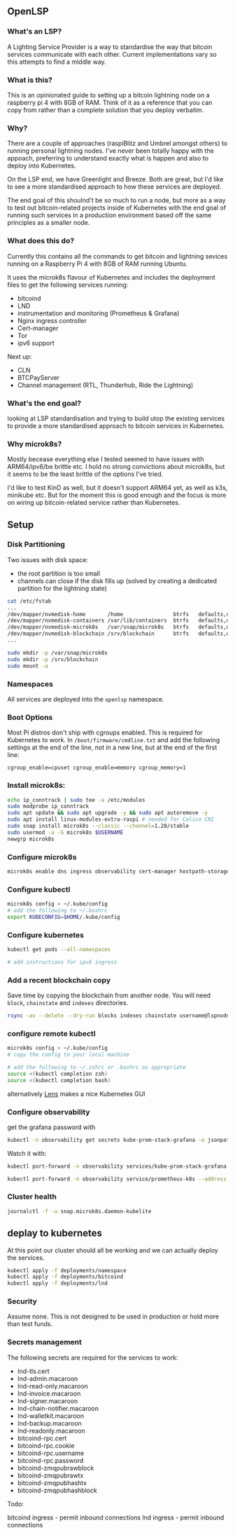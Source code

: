 ## OpenLSP

### What's an LSP?

A Lighting Service Provider is a way to standardise the way that bitcoin services communicate with each other. Current implementations vary so this attempts to find a middle way.

### What is this?

This is an opinionated guide to setting up a bitcoin lightning node on a raspberry pi 4 with 8GB of RAM. Think of it as a reference that you can copy from rather than a complete solution that you deploy verbatim.

### Why?

There are a couple of approaches (raspiBlitz and Umbrel amongst others) to running personal lightning nodes. I've never been totally happy with the appoach, preferring to understand exactly what is happen and also to deploy into Kubernetes. 

On the LSP end, we have Greenlight and Breeze. Both are great, but I'd like to see a more standardised approach to how these services are deployed.

The end goal of this shoulnd't be so much to run a node, but more as a way to test out bitcoin-related projects inside of Kubernetes with the end goal of running such services in a production environment based off the same principles as a smaller node.

### What does this do?

Currently this contains all the commands to get bitcoin and lightning sevices running on a Raspberry Pi 4 with 8GB of RAM running Ubuntu. 

It uses the microk8s flavour of Kubernetes and includes the deployment files to get the following services running:
- bitcoind
- LND
- instrumentation and monitoring (Prometheus & Grafana) 
- Nginx ingress controller
- Cert-manager
- Tor
- ipv6 support

Next up:
- CLN
- BTCPayServer
- Channel management (RTL, Thunderhub, Ride the Lightning)


### What's the end goal?
looking at LSP standardisation and trying to build utop the existing services to provide a more standardised approach to bitcoin services in Kubernetes.

### Why microk8s?

Mostly becease everything else I tested seemed to have issues with ARM64/ipv6/be brittle etc. I hold no strong convictions about microk8s, but it seems to be the least brittle of the options I've tried.

I'd like to test KinD as well, but it doesn't support ARM64 yet, as well as k3s, minikube etc. But for the moment this is good enough and the focus is more on wiring up bitcoin-related service rather than Kubernetes. 

## Setup 

### Disk Partitioning

Two issues with disk space:
- the root partition is too small
- channels can close if the disk fills up (solved by creating a dedicated partition for the lightning state)

```bash
cat /etc/fstab
...
/dev/mapper/nvmedisk-home       /home                btrfs   defaults,discard 0 1  
/dev/mapper/nvmedisk-containers /var/lib/containers  btrfs   defaults,discard 0 1 
/dev/mapper/nvmedisk-microk8s   /var/snap/microk8s   btrfs   defaults,discard 0 1 
/dev/mapper/nvmedisk-blockchain /srv/blockchain      btrfs   defaults,discard 0 1 
...

sudo mkdir -p /var/snap/microk8s
sudo mkdir -p /srv/blockchain
sudo mount -a
```

### Namespaces

All services are deployed into the `openlsp` namespace.

### Boot Options

Most Pi distros don't ship with cgroups enabled. This is required for Kubernetes to work. In `/boot/firmware/cmdline.txt` and add the following settings at the end of the line, not in a new line, but at the end of the first line:

```
cgroup_enable=cpuset cgroup_enable=memory cgroup_memory=1
```

### Install microk8s:

```bash
echo ip_conntrack | sudo tee -a /etc/modules
sudo modprobe ip_conntrack
sudo apt update && sudo apt upgrade -y && sudo apt autoremove -y
sudo apt install linux-modules-extra-raspi # needed for Calico CNI
sudo snap install microk8s --classic --channel=1.28/stable
sudo usermod -a -G microk8s $USERNAME
newgrp microk8s
```

### Configure microk8s

```bash
microk8s enable dns ingress observability cert-manager hostpath-storage
```

### Configure kubectl

```bash
microk8s config > ~/.kube/config
# add the following to ~/.bashrc
export KUBECONFIG=$HOME/.kube/config
```

### Configure kubernetes

```bash
kubectl get pods --all-namespaces

# add instructions for ipv6 ingress
```

### Add a recent blockchain copy

Save time by copying the blockchain from another node. You will need `block`, `chainstate` and `indexes` directories.

```bash
rsync -av --delete --dry-run blocks indexes chainstate username@lspnode:/srv/blockchain/
```


### configure remote kubectl

```bash
microk8s config > ~/.kube/config
# copy the config to your local machine

# add the following to ~/.zshrc or .bashrc as appropriate
source <(kubectl completion zsh)
source <(kubectl completion bash)
```
alternatively [Lens](https://docs.k8slens.dev/) makes a nice Kubernetes GUI

### Configure observability

get the grafana password with
```bash
kubectl -n observability get secrets kube-prom-stack-grafana -o jsonpath="{.data.admin-password}" | base64 --decode ; echo 
```

Watch it with:
```bash
kubectl port-forward -n observability services/kube-prom-stack-grafana --address 0.0.0.0 3000:80 # grafana

kubectl port-forward -n observability service/prometheus-k8s --address 0.0.0.0 9090 # prometheus
```

### Cluster health

```bash
journalctl -f -u snap.microk8s.daemon-kubelite
```

## deplay to kubernetes

At this point our cluster should all be working and we can actually deploy the services.

```bash
kubectl apply -f deployments/namespace
kubectl apply -f deployments/bitcoind
kubectl apply -f deployments/lnd
```
### Security

Assume none. This is not designed to be used in production or hold more than test funds.

### Secrets management

The following secrets are required for the services to work:

- lnd-tls.cert
- lnd-admin.macaroon
- lnd-read-only.macaroon
- lnd-invoice.macaroon
- lnd-signer.macaroon
- lnd-chain-notifier.macaroon
- lnd-walletkit.macaroon
- lnd-backup.macaroon
- lnd-readonly.macaroon
- bitcoind-rpc.cert
- bitcoind-rpc.cookie
- bitcoind-rpc.username
- bitcoind-rpc.password
- bitcoind-zmqpubrawblock
- bitcoind-zmqpubrawtx
- bitcoind-zmqpubhashtx
- bitcoind-zmqpubhashblock


Todo: 

bitcoind ingress - permit inbound connections
lnd ingress - permit inbound connections
